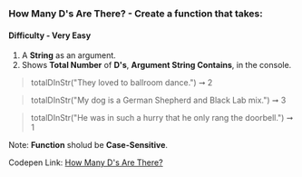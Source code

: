 ### How Many D's Are There? - Create a function that takes:

#### Difficulty - Very Easy

1. A **String** as an argument. 
1. Shows **Total Number** of **D's**, **Argument String Contains**, in the console.

> totalDInStr("They loved to ballroom dance.") ➞ 2 

> totalDInStr("My dog is a German Shepherd and Black Lab mix.") ➞ 3

> totalDInStr("He was in such a hurry that he only rang the doorbell.") ➞ 1

Note: **Function** sholud be **Case-Sensitive**.

Codepen Link: [How Many D's Are There?](https://codepen.io/javascriptstudent/pen/WNxWZvO)